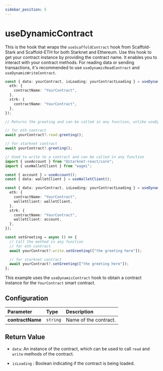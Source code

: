 ```yaml
---
sidebar_position: 5
---
```


# useDynamicContract

This is the hook that wraps the `useScaffoldContract` hook from Scaffold-Stark and Scaffold-ETH for both Starknet and Ethereum. Use this hook to get your contract instance by providing the contract name. It enables you to interact with your contract methods.
For reading data or sending transactions, it's recommended to use `useDynamicReadContract` and `useDynamicWriteContract`.

```ts
const { data: yourContract, isLoading: yourContractLoading } = useDynamicContract({
  eth: {
    contractName: "YourContract",
  },
  strk: {
    contractName: "YourContract",
  },
});

// Returns the greeting and can be called in any function, unlike useDynamicReadContract

// for eth contract
await yourContract?.read.greeting();

// for starknet contract
await yourContract?.greeting();

// Used to write to a contract and can be called in any function
import { useAccount } from "@starknet-react/core";
import { useWalletClient } from "wagmi";

const { account } = useAccount();
const { data: walletClient } = useWalletClient();

const { data: yourContract, isLoading: yourContractLoading } = useDynamicContract({
  eth: {
    contractName: "YourContract",
    walletClient: walletClient,
  },
  strk: {
    contractName: "YourContract",
    walletClient: account,
  },
});

const setGreeting = async () => {
  // Call the method in any function
  // for eth contract
  await yourContract?.write.setGreeting(["the greeting here"]);

  // for starknet contract
  await yourContract?.setGreeting(["the greeting here"]);
};
```

This example uses the `useDynamicContract` hook to obtain a contract instance for the `YourContract` smart contract.

## Configuration

| Parameter        | Type     | Description           |
| :--------------- | :------- | :-------------------- |
| **contractName** | `string` | Name of the contract. |

## Return Value

- `data`: An instance of the contract, which can be used to call `read` and `write` methods of the contract.

- `isLoading` : Boolean indicating if the contract is being loaded.
